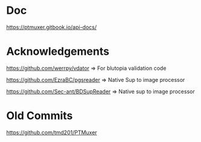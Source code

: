 # Doc

https://ptmuxer.gitbook.io/api-docs/

# Acknowledgements
https://github.com/werrpy/vdator => For blutopia validation code

https://github.com/EzraBC/pgsreader => Native Sup to image processor

https://github.com/Sec-ant/BDSupReader => Native sup to image processor

# Old Commits
https://github.com/tmd201/PTMuxer

